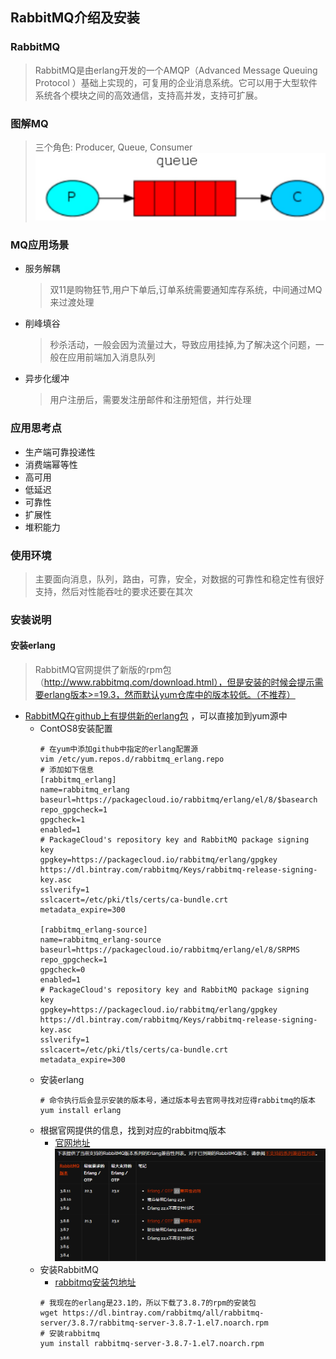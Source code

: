 ## RabbitMQ介绍及安装

### RabbitMQ
> RabbitMQ是由erlang开发的一个AMQP（Advanced Message Queuing Protocol ）基础上实现的，可复用的企业消息系统。它可以用于大型软件系统各个模块之间的高效通信，支持高并发，支持可扩展。

### 图解MQ
> 三个角色: Producer, Queue, Consumer
![mq图解](../resource/activemq/acitvemq-mq图解.png)

### MQ应用场景
* 服务解耦
    > 双11是购物狂节,用户下单后,订单系统需要通知库存系统，中间通过MQ来过渡处理
* 削峰填谷
    > 秒杀活动，一般会因为流量过大，导致应用挂掉,为了解决这个问题，一般在应用前端加入消息队列
* 异步化缓冲
    > 用户注册后，需要发注册邮件和注册短信，并行处理

### 应用思考点
* 生产端可靠投递性
* 消费端幂等性
* 高可用
* 低延迟
* 可靠性
* 扩展性
* 堆积能力

### 使用环境
> 主要面向消息，队列，路由，可靠，安全，对数据的可靠性和稳定性有很好支持，然后对性能吞吐的要求还要在其次

### 安装说明
#### 安装erlang
> RabbitMQ官网提供了新版的rpm包（http://www.rabbitmq.com/download.html），但是安装的时候会提示需要erlang版本>=19.3，然而默认yum仓库中的版本较低。（不推荐）

* [RabbitMQ在github上有提供新的erlang包](https://github.com/rabbitmq/erlang-rpm) ，可以直接加到yum源中
    * ContOS8安装配置
        ```shell
        # 在yum中添加github中指定的erlang配置源
        vim /etc/yum.repos.d/rabbitmq_erlang.repo
        # 添加如下信息
        [rabbitmq_erlang]
        name=rabbitmq_erlang
        baseurl=https://packagecloud.io/rabbitmq/erlang/el/8/$basearch
        repo_gpgcheck=1
        gpgcheck=1
        enabled=1
        # PackageCloud's repository key and RabbitMQ package signing key
        gpgkey=https://packagecloud.io/rabbitmq/erlang/gpgkey
        https://dl.bintray.com/rabbitmq/Keys/rabbitmq-release-signing-key.asc
        sslverify=1
        sslcacert=/etc/pki/tls/certs/ca-bundle.crt
        metadata_expire=300
        
        [rabbitmq_erlang-source]
        name=rabbitmq_erlang-source
        baseurl=https://packagecloud.io/rabbitmq/erlang/el/8/SRPMS
        repo_gpgcheck=1
        gpgcheck=0
        enabled=1
        # PackageCloud's repository key and RabbitMQ package signing key
        gpgkey=https://packagecloud.io/rabbitmq/erlang/gpgkey
        https://dl.bintray.com/rabbitmq/Keys/rabbitmq-release-signing-key.asc
        sslverify=1
        sslcacert=/etc/pki/tls/certs/ca-bundle.crt
        metadata_expire=300
        ```
    * 安装erlang
        ```shell
        # 命令执行后会显示安装的版本号，通过版本号去官网寻找对应得rabbitmq的版本
        yum install erlang
        ```
    * 根据官网提供的信息，找到对应的rabbitmq版本
        * [官网地址](https://www.rabbitmq.com/which-erlang.html)
        ![erlang版本兼容性](../resource/rabbitmq/rabbitmq-erlang版本兼容性.png)
    * 安装RabbitMQ
        * [rabbitmq安装包地址](https://dl.bintray.com/rabbitmq/all/rabbitmq-server)
        ```shell
        # 我现在的erlang是23.1的，所以下载了3.8.7的rpm的安装包
        wget https://dl.bintray.com/rabbitmq/all/rabbitmq-server/3.8.7/rabbitmq-server-3.8.7-1.el7.noarch.rpm
        # 安装rabbitmq
        yum install rabbitmq-server-3.8.7-1.el7.noarch.rpm
        ```
    

